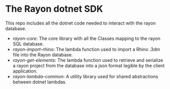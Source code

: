 # The Rayon dotnet SDK
This repo includes all the dotnet code needed to interact with the rayon database.

* *rayon-core*: The core library with all the Classes mapping to the rayon SQL database.
* *rayon-import-rhino*: The lambda function used to import a Rhino .3dm file into the Rayon database.
* *rayon-get-elements*: The lambda function used to retrieve and serialize a rayon project from the database into a json format legible by the client application.
* *rayon-lambda-common*: A utility library used for shared abstractions between dotnet lambdas.

